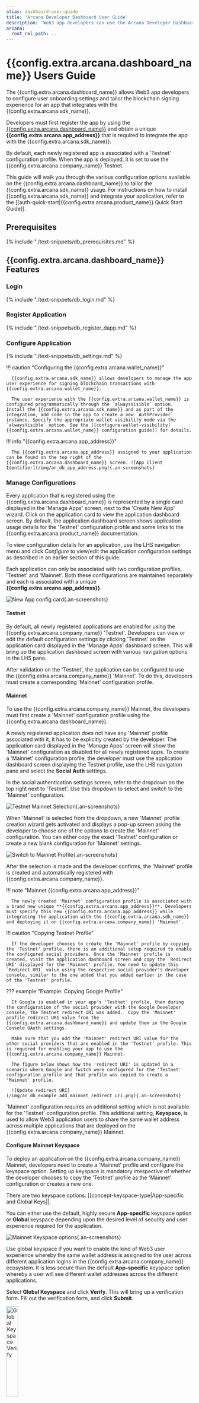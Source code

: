 ```yaml
---
alias: dashboard-user-guide
title: 'Arcana Developer Dashboard User Guide'
description: 'Web3 app developers can use the Arcana Developer Dashboard to register and configure the apps before integration with the Arcana Auth SDK.'
arcana:
  root_rel_path: ..
---
```


# {{config.extra.arcana.dashboard_name}} Users Guide

The {{config.extra.arcana.dashboard_name}} allows Web3 app developers to configure user onboarding settings and tailor the blockchain signing experience for an app that integrates with the {{config.extra.arcana.sdk_name}}. 

Developers must first register the app by using the [{{config.extra.arcana.dashboard_name}}]({{page.meta.arcana.root_rel_path}}/concepts/dashboard.md) and obtain a unique **{{config.extra.arcana.app_address}}** that is required to integrate the app with the {{config.extra.arcana.sdk_name}}.

By default, each newly registered app is associated with a 'Testnet' configuration profile. When the app is deployed, it is set to use the {{config.extra.arcana.company_name}} Testnet.

This guide will walk you through the various configuration options available on the {{config.extra.arcana.dashboard_name}} to tailor the {{config.extra.arcana.sdk_name}} usage.  For instructions on how to install {{config.extra.arcana.sdk_name}} and integrate your application, refer to the [[auth-quick-start|{{config.extra.arcana.product_name}} Quick Start Guide]].

## Prerequisites

{% include "./text-snippets/db_prerequisites.md" %}

## {{config.extra.arcana.dashboard_name}} Features

### Login

{% include "./text-snippets/db_login.md" %}

### Register Application

{% include "./text-snippets/db_register_dapp.md" %}

### Configure Application

{% include "./text-snippets/db_settings.md" %}

!!! caution "Configuring the {{config.extra.arcana.wallet_name}}"

      {{config.extra.arcana.sdk_name}} allows developers to manage the app user experience for signing blockchain transactions with {{config.extra.arcana.wallet_name}}. 
      
      The user experience with the {{config.extra.arcana.wallet_name}} is configured programmatically through the `alwaysVisible` option. Install the {{config.extra.arcana.sdk_name}} and as part of the integration, add code in the app to create a new `AuthProvider` instance. Specify the appropriate wallet visibility mode via the `alwaysVisible` option. See the [[configure-wallet-visibility|{{config.extra.arcana.wallet_name}} configuration guide]] for details.

!!! info "{{config.extra.arcana.app_address}}"

      The {{config.extra.arcana.app_address}} assigned to your application can be found on the top right of the {{config.extra.arcana.dashboard_name}} screen. ![App Client Identifier](/img/an_db_app_address.png){.an-screenshots}

### Manage Configurations

Every application that is registered using the {{config.extra.arcana.dashboard_name}} is represented by a single card displayed in the 'Manage Apps' screen, next to the 'Create New App' wizard. Click on the application card to view the application dashboard screen. By default, the application dashboard screen shows application usage details for the 'Testnet' configuration profile and some links to the {{config.extra.arcana.product_name}} documentation. 

To view configuration details for an application, use the LHS navigation menu and click *Configure* to view/edit the application configuration settings as described in an earlier section of this guide.

Each application can only be associated with two configuration profiles, 'Testnet' and 'Mainnet'. Both these configurations are maintained separately and each is associated with a unique **{{config.extra.arcana.app_address}}**. 

![New App config card](/img/an_db_new_app_card.png){.an-screenshots}

#### Testnet

By default, all newly registered applications are enabled for using the {{config.extra.arcana.company_name}} 'Testnet'. Developers can view or edit the default configuration settings by clicking 'Testnet' on the application card displayed in the 'Manage Apps' dashboard screen. This will bring up the application dashboard screen with various navigation options in the LHS pane.

After validation on the 'Testnet', the application can be configured to use the {{config.extra.arcana.company_name}} 'Mainnet'. To do this, developers must create a corresponding 'Mainnet' configuration profile. 

#### Mainnet

To use the {{config.extra.arcana.company_name}} Mainnet, the developers must first create a 'Mainnet' configuration profile using the {{config.extra.arcana.dashboard_name}}. 

A newly registered application does not have any 'Mainnet' profile associated with it, it has to be explicitly created by the developer. The application card displayed in the 'Manage Apps' screen will show the 'Mainnet' configuration as disabled for all newly registered apps. To create a 'Mainnet' configuration profile, the developer must use the application dashboard screen displaying the Testnet profile, use the LHS navigation pane and select the **Social Auth** settings. 

In the social authentication settings screen, refer to the dropdown on the top right next to 'Testnet'. Use this dropdown to select and switch to the 'Mainnet' configuration.

![Testnet Mainnet Selection](/img/an_db_testnet_mainnet_select.png){.an-screenshots}

When 'Mainnet' is selected from the dropdown, a new 'Mainnet' profile creation wizard gets activated and displays a pop-up screen asking the developer to choose one of the options to create the 'Mainnet' configuration. You can either copy the exact 'Testnet' configuration or create a new blank configuration for 'Mainnet' settings. 

![Switch to Mainnet Profile](/img/an_db_new_mainnet_config_anim.gif){.an-screenshots}

After the selection is made and the developer confirms, the 'Mainnet' profile is created and automatically registered with {{config.extra.arcana.company_name}}. 

!!! note "Mainnet {{config.extra.arcana.app_address}}"

      The newly created 'Mainnet' configuration profile is associated with a brand new unique **{{config.extra.arcana.app_address}}**. Developers must specify this new {{config.extra.arcana.app_address}} while integrating the application with the {{config.extra.arcana.sdk_name}} and deploying it on {{config.extra.arcana.company_name}} 'Mainnet'.

!!! caution "Copying Testnet Profile"

      If the developer chooses to create the 'Mainnet' profile by copying the 'Testnet' profile, there is an additional setup required to enable the configured social providers. Once the 'Mainnet' profile is created, visit the application dashboard screen and copy the `Redirect URI' displayed for the 'Mainnet' profile. You need to update this `Redirect URI` value using the respective social provider's developer console, similar to the one added that you added earlier in the case of the 'Testnet' profile.

??? example "Example: Copying Google Profile"
      
      If Google is enabled in your app's 'Testnet' profile, then during the configuration of the social provider with the Google Developer console, the Testnet redirect URI was added.  Copy the 'Mainnet' profile redirect URI value from the {{config.extra.arcana.dashboard_name}} and update them in the Google Console OAuth settings. 

      Make sure that you add the 'Mainnet' redirect URI value for the other social providers that are enabled in the 'Testnet' profile. This is required for enabling your app to use the {{config.extra.arcana.company_name}} Mainnet. 
      
      The figure below shows how the 'redirect URI' is updated in a scenario where Google and Twitch were configured for the 'Testnet' configuration profile and that profile was copied to create a 'Mainnet' profile.

      ![Update redirect URI](/img/an_db_example_add_mainnet_redirect_uri.png){.an-screenshots}

'Mainnet' configuration requires an additional setting which is not available for the 'Testnet' configuration profile. This additional setting, **Keyspace**, is used to allow Web3 application users to share the same wallet address across multiple applications that are deployed on the {{config.extra.arcana.company_name}} Mainnet.

#### Configure Mainnet Keyspace 

To deploy an application on the {{config.extra.arcana.company_name}} Mainnet, developers need to create a 'Mainnet' profile and configure the keyspace option. Setting up keyspace is mandatory irrespective of whether the developer chooses to copy the 'Testnet' profile as the 'Mainnet' configuration or creates a new one.

There are two keyspace options: [[concept-keyspace-type|App-specific and Global Keys]].

You can either use the default, highly secure **App-specific** keyspace option or **Global** keyspace depending upon the desired level of security and user experience required for the application. 

![Mainnet Keyspace options](/img/an_db_keyspace_options.png){.an-screenshots}

Use global keyspace if you want to enable the kind of Web3 user experience whereby the same wallet address is assigned to the user across different application logins in the {{config.extra.arcana.company_name}} ecosystem. It is less secure than the default **App-specific** keyspace option whereby a user will see different wallet addresses across the different applications.

Select **Global Keyspace** and click **Verify**. This will bring up a verification form. Fill out the verification form, and click **Submit**. 

<img class="an-screenshots-noeffects" alt="Global Keyspace Verify" src="/img/an_db_global_keys_verify.png" width="25%" />

You can check the status of **Global Keyspace** verification by using the **Keyspace** screen. After submitting the form, you will see the status as **In Review**.

![Mainnet Global keyspace in review](/img/an_db_global_keys_inreview.png){.an-screenshots}

The status will change to **Approved** once verification is complete. You can integrate your application with the {{config.extra.arcana.sdk_name}} but do not deploy it until the verification is complete. Otherwise, users that log in before verification is complete may see different wallet addresses after the process is complete.

![Mainnet Global keyspace approved](/img/an_db_global_keys_approved.png){.an-screenshots}

Now your application is configured to use the {{config.extra.arcana.company_name}} Mainnet. You can further edit configuration settings for Mainnet by using the LHS navigation pane and selecting **Configure**.  

![Mainnet Profile entry](/img/an_db_mainnet_profile.png){.an-screenshots}

#### Switch Profiles

There are multiple ways to switch an application from using Testnet to Mainnet. 

* To switch from Testnet to the Mainnet profile, use the application dashboard screen, and select **Configuration >> Social Auth** in the LHS navigation pane. Refer to the dropdown next to 'Testnet' on the top RHS of the screen and choose 'Mainnet'. If there is a preexisting 'Mainnet profile, the app is automatically switched to it. You can view the social authentication settings and the assigned **{{config.extra.arcana.app_address}}** for the 'Mainnet' profile. If there is no 'Mainnet' profile associated with the app, then on selecting 'Mainnet' from the dropdown, the app wizard gets activated and assists in creating a 'Mainnet' configuration profile for the application. Once the profile is created, a new **{{config.extra.arcana.app_address}}** is automatically assigned and the configuration switches to 'Mainnet'.

    ![Select Testnet or Mainnet](/img/an_db_testnet_mainnet_select.png){.an-screenshots}  

* If a 'Mainnet' configuration profile is already created for an application, you can also switch between Testnet/Mainnet configuration profiles by using the 'Manage Apps' dashboard screen. Simply select the application card and click on 'Testnet' or 'Mainnet'. This will bring up the application dashboard screen for the selected configuration profile. 

    ![Switch to Testnet](/img/an_db_all_app_card.png){.an-screenshots}

!!! caution

      Depending upon whether the 'Testnet' **{{config.extra.arcana.app_address}}** value or the 'Mainnet' **{{config.extra.arcana.app_address}}** value is used to integrate an application with the {{config.extra.arcana.sdk_name}}, deployment of the app happens on the respective {{config.extra.arcana.company_name}} Network. "Testnet" usage is not billed but if an application chooses 'Mainnet' while integrating with the {{config.extra.arcana.sdk_name}}, it will be billed in the forthcoming releases.

#### Switch Applications

Developers can switch from one application configuration profile screen to another application by using the 'Manage Apps' screen and clicking on the requisite application card. 

Alternatively, you can use the LHS navigation pane in the configuration screen and click on the dropdown next to the application name in the top left. The dropdown displays a list of all the applications registered by the developer and a link to navigate to the *Manage Apps* dashboard screen. Select a different application from the drop-down list and you will be switched to a different application dashboard screen. 

![Switch Application](/img/an_db_switch_application_anim.gif){.an-screenshots}

### Monitor Usage

Developers can monitor their registered application usage statistics via the {{config.extra.arcana.dashboard_name}}. The *Manage Apps* screen displays the account-level usage metrics. Application-specific usage details are available on the application dashboard screen. 

#### Account Usage Metrics

The *Manage Apps* screen displays Monthly Active Users (MAU) for the developer account. This is an aggregate score across all the applications that are registered for a developer account and configured to use the {{config.extra.arcana.company_name}} Mainnet. Any application using the 'Testnet' are not billed and not included in this overall account usage statistic.

![App usage metrics](/img/an_db_metrics.png){.an-screenshots}

!!! caution

      The billing data is only applicable for Mainnet usage and will be made available in the forthcoming releases.

#### Usage per Application

{{config.extra.arcana.company_name}} Network maintains per-application usage statistics separately for both the 'Testnet' and 'Mainnet' configuration profiles. 

In the *Manage Apps* dashboard screen, all registered applications are listed as cards. Each application card displays the 'Total Users' statistic. This refers to the total monthly active application users that are utilizing the {{config.extra.arcana.company_name}} Testnet/Mainnet. To view per application usage details, you need to select 'Testnet' or 'Mainnet' profile and look at the application dashboard screen that displays the following usage statistics: 

* Number of logged-in users 

Use the 'Daily' and 'Monthly' tabs to see the respective usage statistics. 

![Application Usage Stats Testnet](/img/an_db_app_usage_metrics_testnet_anim.gif){.an-screenshots}

You can use the dropdown in the top right of the application dashboard screen to select Testnet/Mainnet usage details.

![Application Usage Stats Mainnet](/img/an_db_app_usage_metrics_mainnet_anim.gif){.an-screenshots}

### Billing

{{config.extra.arcana.company_name}} tracks the Mainnet app usage for every developer account in terms of MAU. Invoices are generated at the end of each month and the chargeable amount is auto-deducted using the payment method configured by the developer in their profile section. See [billing and pricing]({{page.meta.arcana.root_rel_path}}/concepts/billing.md) for details.

To begin using the {{config.extra.arcana.sdk_name}}, the app developers don't need to update the profile details including the billing information. Once the apps consume the free tier of {{config.extra.arcana.company_name}} Mainnet usage, the developer must provide the billing details via the profile section of the {{config.extra.arcana.dashboard_name}}. Otherwise, the registered apps will be suspended and users will not be allowed to log in to any app that is registered using the developer account.

#### Set up Payment Method

Click on the user icon on the top right of the {{config.extra.arcana.dashboard_name}} screen. Select **Profile** in the dropdown. 

![Application Usage Stats Mainnet](/img/an_db_billing_nav.png){.an-screenshots}

You will see the developer's {{config.extra.arcana.company_name}} account profile details. The developer account **name** and **public identifier** (email) are automatically retrieved based on the account used to log into the {{config.extra.arcana.dashboard_name}}.

Developers are required to update the following profile details and then click **Save**. 

* Organization
* Billing Address Details
* Payment Method

![Application Usage Stats Mainnet Billing Profile](/img/an_db_billing_profile.gif){.an-screenshots}

!!! note "Payment Method"

       By default, the 'Payment Method' section is disabled. 
       
       Enter the billing address details and click **Save**. The payment method section is enabled for input only after the billing address details are provided.

#### View Invoices

Click on the user icon on the top right of the {{config.extra.arcana.dashboard_name}} screen. Select **Invoices** in the dropdown.

![Application Usage Stats Mainnet](/img/an_db_invoices_nav.png){.an-screenshots}

On the **Invoices** page, you will see the details of the current pending dues followed by the billing history of previous invoices that can be downloaded for reference.

![Application Usage Stats Mainnet](/img/an_db_invoices_details.png){.an-screenshots}

#### View Billing Notifications

Click the bell icon to view all notifications for the developer account. Check the [billing notifications]({{page.meta.arcana.root_rel_path}}/concepts/billing.md#notifications) list for details.

![Developer account notifications](/img/an_db_notifications_nav.png){.an-screenshots}

<!---

![Billing methods and details](/img/an_db_billing_method_details.png)

#### View Billing History

Refer to the 'Billing Details' screen. The 'Estimated Charges' section on the bottom displays a link to view the billing history and download invoices.

![Billing history](/img/an_db_billing_history.png)

#### Pay Bills

To pay the Arcana Network dues, developers can refer to the 'Estimated Charges' section on the bottom right of the 'Billing Details' screen. Click **Continue** to view invoice details and pay the bill.

![Pay Dues](/img/an_db_billing_dues.png)

-->

### Delete Application

To de-register an application the developers must delete the entry using the {{config.extra.arcana.dashboard_name}}. Go to the 'Manage Apps' dashboard page which lists all the registered applications.  

![Manage Apps Screen](/img/an_db_manage_apps.png){.an-screenshots}

Select the application you wish to de-register and choose **Delete**.

![Delete App](/img/an_db_delete_app_anim.gif){.an-screenshots}

## FAQ: {{config.extra.arcana.dashboard_name}}

New users can get help with {{config.extra.arcana.sdk_name}} configuration and {{config.extra.arcana.dashboard_name}} usage by consulting the [[faq-db|{{config.extra.arcana.dashboard_name}} FAQ]] or contacting {% include "./text-snippets/support_email_link.md" %}.

